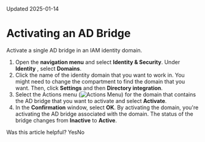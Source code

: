 Updated 2025-01-14
# Activating an AD Bridge
Activate a single AD bridge in an IAM identity domain.
  1. Open the **navigation menu** and select **Identity & Security**. Under **Identity** , select **Domains**.
  2. Click the name of the identity domain that you want to work in. You might need to change the compartment to find the domain that you want. Then, click **Settings** and then **Directory integration**.
  3. Select the Actions menu (![Actions Menu](https://docs.oracle.com/en-us/iaas/Content/libraries/global-images/actions-menu.png)) for the domain that contains the AD bridge that you want to activate and select **Activate**.
  4. In the **Confirmation** window, select **OK**.
By activating the domain, you're activating the AD bridge associated with the domain. The status of the bridge changes from **Inactive** to **Active**.


Was this article helpful?
YesNo


